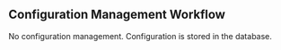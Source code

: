 ## Configuration Management Workflow

No configuration management. Configuration is stored in the database.
